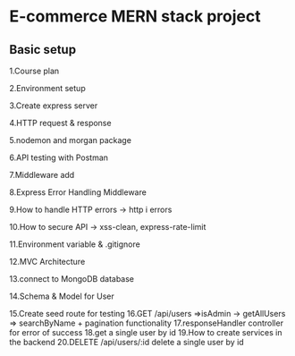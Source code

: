 # E-commerce MERN stack project

## Basic setup

1.Course plan

2.Environment setup

3.Create express server

4.HTTP request & response

5.nodemon and morgan package

6.API testing with Postman

7.Middleware add

8.Express Error Handling Middleware

9.How to handle HTTP errors -> http i errors

10.How to secure API -> xss-clean, express-rate-limit

11.Environment variable & .gitignore

12.MVC Architecture

13.connect to MongoDB database

14.Schema & Model for User

15.Create seed route for testing
16.GET /api/users =>isAdmin -> getAllUsers => searchByName + pagination functionality
17.responseHandler controller for error of success
18.get a single user by id
19.How to create services in the backend
20.DELETE /api/users/:id delete a single user by id
